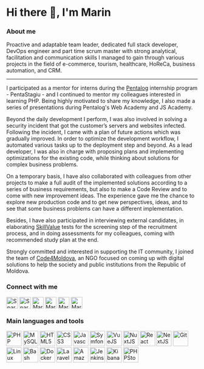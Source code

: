 # Hi there 👋, I'm Marin

### About me
Proactive and adaptable team leader, dedicated full stack developer, DevOps engineer and part time scrum master with strong analytical, facilitation and communication skills I managed to gain through various projects in the field of e-commerce, tourism, healthcare, HoReCa, business automation, and CRM.

<hr />

I participated as a mentor for interns during the <a href="https://www.pentalog.com/" title="Pentalog" target="_blank">Pentalog</a> internship program - PentaStagiu - and I continued to mentor my colleagues interested in learning PHP. Being highly motivated to share my knowledge, I also made a series of presentations during Pentalog's Web Academy and JS Academy.

Beyond the daily development I perform, I was also involved in solving a security incident that got the customer’s servers and websites infected. Following the incident, I came with a plan of future actions which was gradually improved. In order to optimize the development workflow, I automated various tasks up to the deployment step and beyond. As a lead developer, I was also in charge with proposing plans and implementing optimizations for the existing code, while thinking about solutions for complex business problems. 

On a temporary basis, I have also collaborated with colleagues from other projects to make a full audit of the implemented solutions according to a series of business requirements, but also to make a Code Review and to come with new improvement ideas. The experience gave me the chance to explore new production code and to get new perspectives, ideas, and to see that some business problems can have a different implementation.

Besides, I have also participated in interviewing external candidates, in elaborating <a href="https://skillvalue.com/" title="SkillValue" target="_blank">SkillValue</a> tests for the screening step of the recruitment process, and in doing assessments for my colleagues, coming with recommended study plan at the end. 

Strongly committed and interested in supporting the IT community, I joined the team of <a href="https://code4.md/" title="Code4Moldova" target="_blank">Code4Moldova</a>, an NGO focused on coming up with digital solutions to help the society and public institutions from the Republic of Moldova.

### Connect with me
<p align="left">
  <a href="mailto:spartakusmd@gmail.com" target="_blank" title="SpartakusMd @ Email"><img align="center" src="https://cdn.jsdelivr.net/npm/simple-icons@v4/icons/gmail.svg" alt="SpartakusMd @ Email" height="30" width="30" /></a>
  <a href="https://twitter.com/spartakusmd" target="_blank" title="SpartakusMd @ Twitter"><img align="center" src="https://cdn.jsdelivr.net/npm/simple-icons@v4/icons/twitter.svg" alt="SpartakusMd @ Twitter" height="30" width="30" /></a>
  <a href="https://linkedin.com/in/marinbinzari" target="_blank" title="MarinBinzari @ LinkedIn"><img align="center" src="https://cdn.jsdelivr.net/npm/simple-icons@v4/icons/linkedin.svg" alt="MarinBinzari @ LinkedIn" height="30" width="30" /></a>
  <a href="https://stackoverflow.com/users/1422404" target="_blank" title="MarinBinzari @ StackOverflow"><img align="center" src="https://cdn.jsdelivr.net/npm/simple-icons@v4/icons/stackoverflow.svg" alt="MarinBinzari @ StackOverflow" height="30" width="30" /></a>
  <a href="https://fb.com/marinbinzari" target="_blank" title="MarinBinzari @ Facebook"><img align="center" src="https://cdn.jsdelivr.net/npm/simple-icons@v4/icons/facebook.svg" alt="MarinBinzari @ Facebook" height="30" width="30" /></a>
  <a href="https://www.pentalog.com/outsourcing/cv-software-developer-moldova-2304" target="_blank" title="MarinBinzari @ Pentalog"><img align="center" src="https://marin.md/images/misc/pentalog-logo-black.png" alt="MarinBinzari @ Pentalog" height="30" width="30" /></a>
</p>

### Main languages and tools
<p align="left">
  <a href="https://www.php.net" target="_blank" title="PHP"><img src="https://cdn.jsdelivr.net/npm/simple-icons@v4/icons/php.svg" alt="PHP" width="40" height="40"/></a>
  <a href="https://www.mysql.com/" target="_blank" title="MySQL"><img src="https://cdn.jsdelivr.net/npm/simple-icons@v4/icons/mysql.svg" alt="MySQL" width="40" height="40"/></a>
  <a href="https://www.w3.org/html/" target="_blank" title="HTML5"><img src="https://cdn.jsdelivr.net/npm/simple-icons@v4/icons/html5.svg" alt="HTML5" width="40" height="40"/></a>
  <a href="https://www.w3schools.com/css/" target="_blank" title="CSS3"><img src="https://cdn.jsdelivr.net/npm/simple-icons@v4/icons/css3.svg" alt="CSS3" width="40" height="40"/></a>
  <a href="https://developer.mozilla.org/en-US/docs/Web/JavaScript" target="_blank" title="Javascript"><img src="https://cdn.jsdelivr.net/npm/simple-icons@v4/icons/javascript.svg" alt="Javascript" width="40" height="40"/></a>
  <a href="https://symfony.com" target="_blank" title="Symfony"><img src="https://cdn.jsdelivr.net/npm/simple-icons@v4/icons/symfony.svg" alt="Symfony" width="40" height="40"/></a>
  <a href="https://vuejs.org/" target="_blank" title="VueJS"><img src="https://cdn.jsdelivr.net/npm/simple-icons@v4/icons/vue-dot-js.svg" alt="VueJS" width="40" height="40"/></a>
  <a href="https://nuxtjs.org/" target="_blank" title="NuxtJS"><img src="https://cdn.jsdelivr.net/npm/simple-icons@v4/icons/nuxt-dot-js.svg" alt="NuxtJS" width="40" height="40"/></a>
  <a href="https://reactjs.org/" target="_blank" title="React"><img src="https://cdn.jsdelivr.net/npm/simple-icons@v4/icons/react.svg" alt="React" width="40" height="40"/></a>
  <a href="https://nextjs.org/" target="_blank" title="NextJS"><img src="https://cdn.jsdelivr.net/npm/simple-icons@v4/icons/next-dot-js.svg" alt="NextJS" width="40" height="40"/></a>
  <a href="https://git-scm.com/" target="_blank" title="Git"><img src="https://cdn.jsdelivr.net/npm/simple-icons@v4/icons/git.svg" alt="Git" width="40" height="40"/></a>
  <a href="https://www.linux.org/" target="_blank" title="Linux"><img src="https://cdn.jsdelivr.net/npm/simple-icons@v4/icons/linux.svg" alt="Linux" width="40" height="40"/></a>
  <a href="https://www.gnu.org/software/bash/" target="_blank" title="Bash"><img src="https://cdn.jsdelivr.net/npm/simple-icons@v4/icons/gnubash.svg" alt="Bash" width="40" height="40"/></a>
  <a href="https://www.docker.com/" target="_blank" title="Docker"><img src="https://cdn.jsdelivr.net/npm/simple-icons@v4/icons/docker.svg" alt="Docker" width="40" height="40"/></a>
  <a href="https://laravel.com/" target="_blank" title="Laravel"><img src="https://cdn.jsdelivr.net/npm/simple-icons@v4/icons/laravel.svg" alt="Laravel" width="40" height="40"/></a>
  <a href="https://aws.amazon.com" target="_blank" title="Amazon AWS"><img src="https://cdn.jsdelivr.net/npm/simple-icons@v4/icons/amazonaws.svg" alt="Amazon AWS" width="40" height="40"/></a>
  <a href="https://www.jenkins.io" target="_blank" title="Jenkins"><img src="https://cdn.jsdelivr.net/npm/simple-icons@v4/icons/jenkins.svg" alt="Jenkins" width="40" height="40"/></a>
  <a href="https://www.elastic.co/kibana" target="_blank" title="Kibana"><img src="https://cdn.jsdelivr.net/npm/simple-icons@v4/icons/kibana.svg" alt="Kibana" width="40" height="40"/></a>
  <a href="https://www.jetbrains.com/phpstorm/" target="_blank" title="PHPStorm"><img src="https://cdn.jsdelivr.net/npm/simple-icons@v4/icons/phpstorm.svg" alt="PHPStorm" width="40" height="40"/></a>
</p>
<!-- Icons from https://simpleicons.org/ -->

